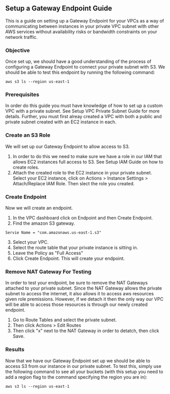 ## Setup a Gateway Endpoint Guide
This is a guide on setting up a Gateway Endpoint for your VPCs as a way of communicating between instances in your private VPC subnet with other AWS services without availability risks or bandwidth constraints on your network traffic.

### Objective
Once set up, we should have a good understanding of the process of configuring a Gateway Endpoint to connect your private subnet with S3. We should be able to test this endpoint by running the following command:
```
aws s3 ls --region us-east-1
```

### Prerequisites
In order do this guide you must have knowledge of how to set up a custom VPC with a private subnet. See Setup VPC Private Subnet Guide for more details. Further, you must first alreay created a VPC with both a public and private subnet created with an EC2 instance in each.

### Create an S3 Role
We will set up our Gateway Endpoint to allow access to S3. 
1. In order to do this we need to make sure we have a role in our IAM that allows EC2 instances full access to S3. See Setup IAM Guide on how to create roles.
2. Attach the created role to the EC2 instance in your private subnet. Select your EC2 instance, click on Actions > Instance Settings > Attach/Replace IAM Role. Then slect the role you created.

### Create Endpoint
Now we will create an endpoint.
1. In the VPC dashboard click on Endpoint and then Create Endpoint.
2. Find the amazon S3 gateway.
```
Servie Name = "com.amazonaws.us-east-1.s3"
```
3. Select your VPC.
4. Select the route table that your private instance is sitting in.
5. Leave the Policy as "Full Access"
6. Click Create Endpoint.
This will create your endpoint.

### Remove NAT Gateway For Testing
In order to test your endpoint, be sure to remove the NAT Gateways attached to your private subnet. Since the NAT Gateway allows the private subnet to access the internet, it also allows it to access aws resources given role premissions. However, if we detach it then the only way our VPC will be able to access those resources is through our newly created endpoint.
1. Go to Route Tables and select the private subnet.
2. Then click Actions > Edit Routes
3. Then click "x" next to the NAT Gateway in order to detatch, then click Save.

### Results
Now that we have our Gateway Endpoint set up we should be able to access S3 from our instance in our private subnet. To test this, simply use the following command to see all your buckets (with this setup you need to add a region flag to the command specifying the region you are in):
```
aws s3 ls --region us-east-1
```